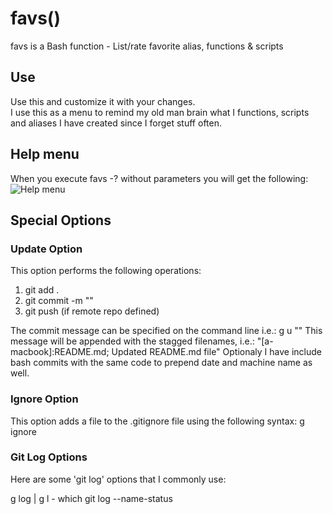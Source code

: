 # favs()
favs is a Bash function - List/rate favorite alias, functions & scripts

## Use
Use this and customize it with your changes.   
I use this as a menu to remind my old man brain what I functions, scripts and aliases I have created since I forget stuff often.

## Help menu
When you execute favs -? without parameters you will get the following:
![Help menu]()

## Special Options

### Update Option
This option performs the following operations:
  1) git add .
  2) git commit -m "<commit message>"
  3) git push (if remote repo defined)

 The commit message can be specified on the command line i.e.:  g u "<commit message>"
 This message will be appended with the stagged filenames, i.e.:  "[a-macbook]:README.md; Updated README.md file"
 Optionaly I have include bash commits with the same code to prepend date and machine name as well.

### Ignore Option
 This option adds a file to the .gitignore file using the following syntax:
  g ignore <filename>

### Git Log Options
 Here are some 'git log' options that I commonly use:

 g log | g l      -     which git log --name-status
